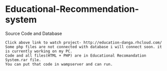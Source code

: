 Educational-Recommendation-system
=================================

Source Code and Database

    Click above link to watch project- http://education-danga.rhcloud.com/
    Some php files are not connected with database i will connect soon. it is currently working on my PC.
    Code and all files(HTML + PHP) are in Educational Recomandation System.rar file.
    You can put that code in wampserver and can run.
